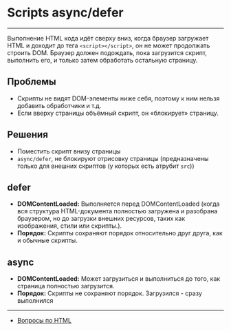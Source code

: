 # Scripts async/defer

---

Выполнение HTML кода идёт сверху вниз, когда браузер загружает HTML и доходит до тега `<script></script>`, он не может продолжать строить DOM. Браузер должен подождать, пока загрузится скрипт, выполнить его, и только затем обработать остальную страницу.

## Проблемы

- Скрипты не видят DOM-элементы ниже себя, поэтому к ним нельзя добавить обработчики и т.д.
- Если вверху страницы объёмный скрипт, он «блокирует» страницу.

## Решения

- Поместить скрипт внизу страницы
- `async/defer`, не блокируют отрисовку страницы (предназначены только для внешних скриптов (у которых есть атрубит `src`))

## defer

- **DOMContentLoaded:** Выполняется перед DOMContentLoaded (когда вся структура HTML-документа полностью загружена и разобрана браузером, но до загрузки внешних ресурсов, таких как изображения, стили или скрипты.).
- **Порядок:** Скрипты сохраняют порядок относительно друг друга, как и обычные скрипты.

## async

- **DOMContentLoaded:** Может загрузиться и выполниться до того, как страница полностью загрузится.
- **Порядок:** Скрипты не сохраняют порядок. Загрузился - сразу выполнился

---

- [Вопросы по HTML](HTML.md)
